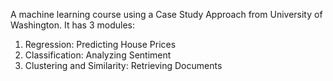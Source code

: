 A machine learning course using a Case Study Approach from University of Washington. It has 3 modules:
1. Regression: Predicting House Prices
2. Classification: Analyzing Sentiment
3. Clustering and Similarity: Retrieving Documents
